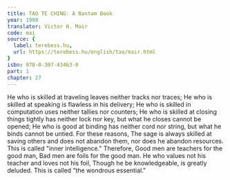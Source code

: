 ```yaml
---
title: TAO TE CHING: A Bantam Book
year: 1990
translator: Victor H. Mair
code: mai
source: {
  label: terebess.hu,
  url: https://terebess.hu/english/tao/mair.html
}
isbn: 978-0-307-43463-0
part: 1
chapter: 27
---
```

He who is skilled at traveling leaves neither tracks nor traces;
He who is skilled at speaking is flawless in his delivery;
He who is skilled in computation uses neither tallies nor counters;
He who is skilled at closing things tightly has neither lock nor key, but what he closes cannot be opened;
He who is good at binding has neither cord nor string, but what he binds cannot be untied.
For these reasons,
The sage is always skilled at saving others and does not abandon them,
nor does he abandon resources.
This is called "inner intelligence."
Therefore,
Good men are teachers for the good man,
Bad men are foils for the good man.
He who values not his teacher
and loves not his foil,
Though he be knowledgeable,
is greatly deluded.
This is called "the wondrous essential."